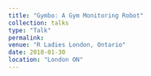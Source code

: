 ```yaml
---
title: "Gymbo: A Gym Monitoring Robot"
collection: talks
type: "Talk"
permalink:
venue: "R Ladies London, Ontario"
date: 2018-01-30
location: "London ON"
---
```



